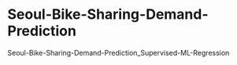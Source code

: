 # Seoul-Bike-Sharing-Demand-Prediction
Seoul-Bike-Sharing-Demand-Prediction_Supervised-ML-Regression
